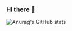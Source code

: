 ### Hi there 👋

![Anurag's GitHub stats](https://github-readme-stats.vercel.app/api?username=210-reverof&show_icons=true&theme=radical)

